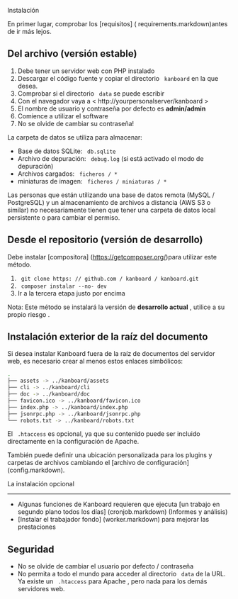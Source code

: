 Instalación

En primer lugar, comprobar los [requisitos] ( requirements.markdown)antes de ir más lejos.

Del archivo (versión estable)
---------------------------------


1. Debe tener un servidor web con PHP instalado
2. Descargar el código fuente y copiar el directorio ` kanboard` en la que desea.
3. Comprobar si el directorio ` data` se puede escribir
4. Con el navegador vaya a < http://yourpersonalserver/kanboard >
5. El nombre de usuario y contraseña por defecto es **admin/admin**
6. Comience a utilizar el software
7. No se olvide de cambiar su contraseña!


La carpeta de datos se utiliza para almacenar:

- Base de datos SQLite: ` db.sqlite`
- Archivo de depuración: ` debug.log` (si está activado el modo de depuración)
- Archivos cargados: ` ficheros / *`
- miniaturas de imagen: ` ficheros / miniaturas / *`

Las personas que están utilizando una base de datos remota (MySQL / PostgreSQL) y un almacenamiento de archivos a distancia (AWS S3 o similar) no necesariamente tienen que tener una carpeta de datos local persistente o para cambiar el permiso.

Desde el repositorio (versión de desarrollo)
-----------------------------------------


Debe instalar [compositora] (https://getcomposer.org/)para utilizar este método.

1. ` git clone https: // github.com / kanboard / kanboard.git`
2. ` composer instalar --no- dev`
3. Ir a la tercera etapa justo por encima

Nota: Este método se instalará la versión de **desarrollo actual** , utilice a su propio riesgo .

Instalación exterior de la raíz del documento
---------------------------------------------

Si desea instalar Kanboard fuera de la raíz de documentos del servidor web, es necesario crear al menos estos enlaces simbólicos:

```bash
.
├── assets -> ../kanboard/assets
├── cli -> ../kanboard/cli
├── doc -> ../kanboard/doc
├── favicon.ico -> ../kanboard/favicon.ico
├── index.php -> ../kanboard/index.php
├── jsonrpc.php -> ../kanboard/jsonrpc.php
└── robots.txt -> ../kanboard/robots.txt
```

El ` .htaccess` es opcional, ya que su contenido puede ser incluido directamente en la configuración de Apache.

También puede definir una ubicación personalizada para los plugins y carpetas de archivos cambiando el [archivo de configuración] (config.markdown).

La instalación opcional

---------------------

- Algunas funciones de Kanboard requieren que ejecuta [un trabajo en segundo plano todos los días] (cronjob.markdown) (Informes y análisis)
- [Instalar el trabajador fondo] (worker.markdown) para mejorar las prestaciones

Seguridad
---------


- No se olvide de cambiar el usuario por defecto / contraseña
- No permita a todo el mundo para acceder al directorio ` data` de la URL. 
Ya existe un ` .htaccess` para Apache , pero nada para los demás servidores web.
